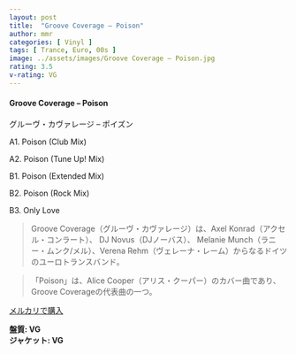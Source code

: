 ```yaml
---
layout: post
title:  "Groove Coverage – Poison"
author: mmr
categories: [ Vinyl ]
tags: [ Trance, Euro, 00s ]
image: ../assets/images/Groove Coverage – Poison.jpg
rating: 3.5
v-rating: VG
---
```


#### Groove Coverage – Poison

グルーヴ・カヴァレージ – ポイズン

A1. Poison (Club Mix)

A2. Poison (Tune Up! Mix)

B1. Poison (Extended Mix)

B2. Poison (Rock Mix)

B3. Only Love

> Groove Coverage（グルーヴ・カヴァレージ）は、Axel Konrad（アクセル・コンラート）、 DJ Novus（DJノーバス）、 Melanie Munch（ラニー・ムンク/メル）、Verena Rehm（ヴェレーナ・レーム）からなるドイツのユーロトランスバンド。

> 「Poison」は、Alice Cooper（アリス・クーパー）のカバー曲であり、Groove Coverageの代表曲の一つ。

[メルカリで購入](https://jp.mercari.com/item/m23409895626)

<div class="mt-4 mb-4 d-flex align-items-center">
<strong class="mr-1">盤質: VG</strong>
</div>
<div class="mt-4 mb-4 d-flex align-items-center">
<strong class="mr-1">ジャケット: VG</strong>
</div>
